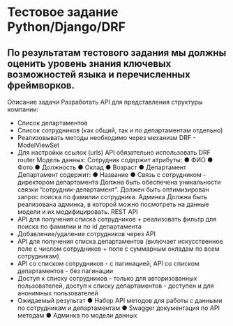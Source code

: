 # Тестовое задание Python/Django/DRF
## По результатам тестового задания мы должны оценить уровень знания ключевых возможностей языка и перечисленных фреймворков.
Описание задачи
Разработать API для представления структуры компании:
- Список департаментов
- Список сотрудников (как общий, так и по департаментам отдельно)
- Реализовывать методы необходимо через механизм DRF - ModelViewSet
- Для настройки ссылок (urls) API обязательно использовать DRF router
Модель данных:
Сотрудник содержит атрибуты:
● ФИО
● Фото
● Должность
● Оклад
● Возраст
● Департамент
Департамент содержит:
● Название
● Связь с сотрудником - директором департамента
Должна быть обеспечена уникальности связки “сотрудник-департамент”.
Должен быть оптимизирован запрос поиска по фамилии сотрудника.
Админка
Должна быть реализована админка, в которой можно посмотреть на данные модели и их
модифицировать.
REST API
- API для получения списка сотрудников + реализовать фильтр для поиска по фамилии
и по id департамента
- Добавление/удаление сотрудников через API
- API для получения списка департаментов (включает искусственное поле с числом
сотрудников + поле с суммарным окладам по всем сотрудникам)
- API со списком сотрудников - с пагинацией, API со списком департаментов - без
пагинации
- Доступ к списку сотрудников - только для авторизованных пользователей, доступ к
списку департаментов - доступен и для анонимных пользователей
- Ожидаемый результат
● Набор API методов для работы с данными по сотрудникам и департаментам
● Swagger документация по API методам
● Админка по модели данных